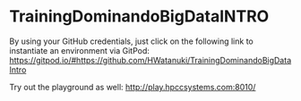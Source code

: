 # TrainingDominandoBigDataINTRO

By using your GitHub credentials, just click on the following link to instantiate an environment via GitPod: https://gitpod.io/#https://github.com/HWatanuki/TrainingDominandoBigDataIntro

Try out the playground as well: http://play.hpccsystems.com:8010/
